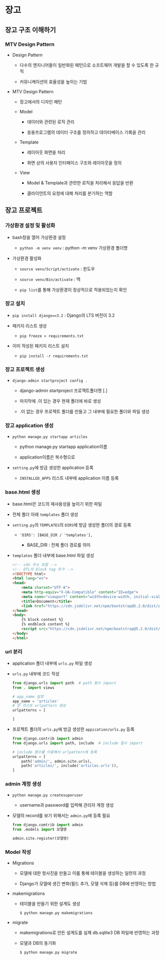 # 장고

## 장고 구조 이해하기

### MTV Design Pattern

- Design Pattern
  
  - 다수의 엔지니어들이 일반화된 패턴으로 소프트웨어 개발을 할 수 있도록 한 규칙
  
  - 커뮤니케이션의 효율성을 높이는 기법

- MTV Design Pattern
  
  - 장고에서의 디자인 패턴
  
  - Model
    
    - 데이터와 관련된 로직 관리
    
    - 응용프로그램의 데이터 구조를 정의하고 데이터베이스 기록을 관리
  
  - Template
    
    - 레이아웃 화면을 처리
    
    - 화면 상의 사용자 인터페이스 구조와 레이아웃을 정의
  
  - View
    
    - Model & Template과 관련한 로직을 처리해서 응답을 반환
    
    - 클라이언트의 요청에 대해 처리를 분기하는 역할

## 장고 프로젝트

### 가상환경 설정 및 활성화

- bash창을 열어 가상환경 설정
  
  - `python -m venv venv` : python -m venv 가상환경 폴더명

- 가상환경 활성화
  
  - `source venv/Script/activate` : 윈도우
  
  - `source venv/Bin/activate` : 맥
  
  - `pip list`를 통해 가상환경이 정상적으로 적용되었는지 확인

### 장고 설치

- `pip install django==3.2` : Django의 LTS 버전이 3.2

- 패키지 리스트 생성
  
  - `pip freeze > requirements.txt`

- 이미 작성된 패키지 리스트 설치
  
  - `pip install -r requirements.txt`

### 장고 프로젝트 생성

- `django-admin startproject config .`
  
  - django-admin startproject 프로젝트폴더명 [.]
  
  - 마지막에 .이 있는 경우 현재 폴더에 바로 생성
  
  - .이 없는 경우 프로젝트 폴더를 만들고 그 내부에 필요한 폴더와 파일 생성

### 장고 application 생성

- `python manage.py startapp articles`
  
  - python manage.py startapp application이름
  
  - application이름은 복수형으로

- `setting.py`에 방금 생성한 application 등록
  
  - `INSTALLED_APPS` 리스트 내부에 application 이름 등록

### base.html 생성

- base.html은 코드의 재사용성을 높이기 위한 파일

- 전체 폴더 아래 `templates` 폴더 생성

- `setting.py`의 `TEMPLATES`의 `DIRS`에 방금 생성한 폴더의 경로 등록
  
  - `'DIRS': [BASE_DIR / 'templates'],`
    
    - BASE_DIR : 전체 폴더 경로를 의미

- `templates` 폴더 내부에 base.html 파일 생성
  
  ```html
  <!-- cdn 주소 포함 -->
  <!-- DTL의 block tag 추가 -->
  <!DOCTYPE html>
  <html lang="en">
  <head>
      <meta charset="UTF-8">
      <meta http-equiv="X-UA-Compatible" content="IE=edge">
      <meta name="viewport" content="width=device-width, initial-scale=1.0">
      <title>Document</title>
      <link href="https://cdn.jsdelivr.net/npm/bootstrap@5.2.0/dist/css/bootstrap.min.css" rel="stylesheet" integrity="sha384-gH2yIJqKdNHPEq0n4Mqa/HGKIhSkIHeL5AyhkYV8i59U5AR6csBvApHHNl/vI1Bx" crossorigin="anonymous">
  </head>
  <body>
      {% block content %}
      {% endblock content %}
      <script src="https://cdn.jsdelivr.net/npm/bootstrap@5.2.0/dist/js/bootstrap.bundle.min.js" integrity="sha384-A3rJD856KowSb7dwlZdYEkO39Gagi7vIsF0jrRAoQmDKKtQBHUuLZ9AsSv4jD4Xa" crossorigin="anonymous"></script>
  </body>
  </html>
  ```

### url 분리

- application 폴더 내부에 `urls.py` 파일 생성

- `urls.py` 내부에 코드 작성
  
  ```python
  from django.urls import path  # path 함수 import
  from . import views
  
  # app_name 설정
  app_name = 'articles'
  # 빈 리스트 urlpattern 생성
  urlpatterns = [
  
  ]
  ```

- 프로젝트 폴더의 `urls.py`에 방금 생성한 `appication/urls.py` 등록
  
  ```python
  from django.contrib import admin
  from django.urls import path, include  # include 함수 import
  
  # include 함수를 이용해서 urlpattern에 등록
  urlpatterns = [
      path('admin/', admin.site.urls),
      path('articles/', include('articles.urls')),
  ]
  ```

### admin 계정 생성

- `python manage.py createsuperuser`
  
  - username과 password를 입력해 관리자 계정 생성

- 모델의 record를 보기 위해서는 `admin.py`에 등록 필요
  
  ```python
  from django.comtrib import admin
  from .models import 모델명
  
  admin.site.register(모델명)
  ```

### Model 작성

- Migrations
  
  - 모델에 대한 청사진을 만들고 이를 통해 테이블을 생성하는 일련의 과정
  
  - Django가 모델에 생긴 변화(필드 추가, 모델 삭제 등)를 DB에 반영하는 방법

- makemigrations
  
  - 테이블을 만들기 위한 설계도 생성
    
    ```bash
    $ python manage.py makemigrations
    ```

- migrate
  
  - makemigrations로 만든 설계도를 실제 db.sqlite3 DB 파일에 반영하는 과정
  
  - 모델과 DB의 동기화
    
    ```bash
    $ python manage.py migrate
    ```
